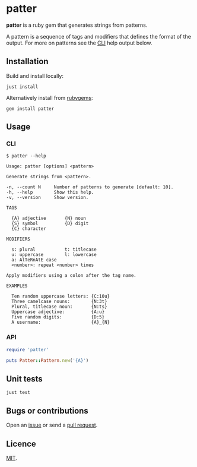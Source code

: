 # patter

**patter** is a ruby gem that generates strings from patterns.

A pattern is a sequence of tags and modifiers that defines the format of the output. For more on patterns see the [CLI](#cli) help output below.

## Installation

Build and install locally:

```
just install
```

Alternatively install from [rubygems](https://rubygems.org/gems/patter):

```
gem install patter
```

## Usage

### CLI

```
$ patter --help

Usage: patter [options] <pattern>

Generate strings from <pattern>.

-n, --count N     Number of patterns to generate [default: 10].
-h, --help        Show this help.
-v, --version     Show version.

TAGS

  {A} adjective       {N} noun
  {S} symbol          {D} digit
  {C} character

MODIFIERS

  s: plural           t: titlecase
  u: uppercase        l: lowercase
  a: AlTeRnAtE case
  <number>: repeat <number> times

Apply modifiers using a colon after the tag name.

EXAMPLES

  Ten random uppercase letters: {C:10u}
  Three camelcase nouns:        {N:3t}
  Plural, titlecase noun:       {N:ts}
  Uppercase adjective:          {A:u}
  Five random digits:           {D:5}
  A username:                   {A}_{N}

```

### API

```rb
require 'patter'

puts Patter::Pattern.new('{A}')
```

## Unit tests

```
just test
```

## Bugs or contributions

Open an [issue](http://github.com/crdx/patter/issues) or send a [pull request](http://github.com/crdx/patter/pulls).

## Licence

[MIT](LICENCE.md).
